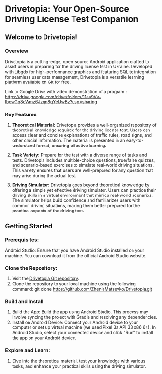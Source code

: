# Drivetopia: Your Open-Source Driving License Test Companion

## Welcome to Drivetopia!

### Overview
Drivetopia is a cutting-edge, open-source Android application crafted to assist users in preparing for the driving license test in Ukraine. Developed with Libgdx for high-performance graphics and featuring SQLite integration for seamless user data management, Drivetopia is a versatile learning platform available on Git for free.

Link to Google Drive with video demonstration of a program : https://drive.google.com/drive/folders/11ea9Vv-IbcwGq8cWmz6Jzqn8qYelJwBz?usp=sharing

### Key Features

1. **Theoretical Material:**
   Drivetopia provides a well-organized repository of theoretical knowledge required for the driving license test. Users can access clear and concise explanations of traffic rules, road signs, and other crucial information. The material is presented in an easy-to-understand format, ensuring effective learning.

2. **Task Variety:**
   Prepare for the test with a diverse range of tasks and tests. Drivetopia includes multiple-choice questions, true/false quizzes, and scenario-based exercises to simulate real-world driving situations. This variety ensures that users are well-prepared for any question that may arise during the actual test.

3. **Driving Simulator:**
   Drivetopia goes beyond theoretical knowledge by offering a simple yet effective driving simulator. Users can practice their driving skills in a virtual environment that mimics real-world scenarios. The simulator helps build confidence and familiarizes users with common driving situations, making them better prepared for the practical aspects of the driving test.

## Getting Started

### Prerequisites:
  Android Studio: Ensure that you have Android Studio installed on your machine. You can download it from the official Android Studio website.

### Clone the Repository:

1. Visit the [Drivetopia Git repository](https://github.com/ZheniaMatsevko/Drivetopia).
2. Clone the repository to your local machine using the following command:
   git clone https://github.com/ZheniaMatsevko/Drivetopia.git

### Build and Install:

1. Build the App:
  Build the app using Android Studio. This process may involve syncing the project with Gradle and resolving any dependencies.
2. Install on Android Device:
  Connect your Android device to your computer or set up virtual machine (we used Pixel 3a API 33 x86 64).
  In Android Studio, select your connected device and click "Run" to install the app on your Android device.

### Explore and Learn:

1. Dive into the theoretical material, test your knowledge with various tasks, and enhance your practical skills using the driving simulator.
